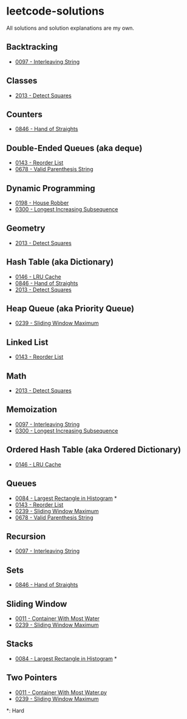# leetcode-solutions

All solutions and solution explanations are my own.

## Backtracking
- [0097 - Interleaving String](0097_Interleaving_String.py)


## Classes
- [2013 - Detect Squares](2013_Detect_Squares.py)


## Counters
- [0846 - Hand of Straights](0846_Hand_of_Straights.py)


## Double-Ended Queues (aka deque)
- [0143 - Reorder List](0143_Reorder_List.py)
- [0678 - Valid Parenthesis String](0678_Valid_Parenthesis_String.py)


## Dynamic Programming
- [0198 - House Robber](0198_House_Robber.py)
- [0300 - Longest Increasing Subsequence](0300_Longest_Increasing_Subsequence.py)


## Geometry
- [2013 - Detect Squares](2013_Detect_Squares.py)


## Hash Table (aka Dictionary)
- [0146 - LRU Cache](0146_LRU_Cache.py)
- [0846 - Hand of Straights](0846_Hand_of_Straights.py)
- [2013 - Detect Squares](2013_Detect_Squares.py)


## Heap Queue (aka Priority Queue)
- [0239 - Sliding Window Maximum](0239_Sliding_Window_Maximum.py)


## Linked List
- [0143 - Reorder List](0143_Reorder_List.py)


## Math
- [2013 - Detect Squares](2013_Detect_Squares.py)


## Memoization
- [0097 - Interleaving String](0097_Interleaving_String.py)
- [0300 - Longest Increasing Subsequence](0300_Longest_Increasing_Subsequence.py)


## Ordered Hash Table (aka Ordered Dictionary)
- [0146 - LRU Cache](0146_LRU_Cache.py)


## Queues
- [0084 - Largest Rectangle in Histogram](0084_Largest_Rectangle_in_Histogram.py) *
- [0143 - Reorder List](0143_Reorder_List.py)
- [0239 - Sliding Window Maximum](0239_Sliding_Window_Maximum.py)
- [0678 - Valid Parenthesis String](0678_Valid_Parenthesis_String.py)


## Recursion
- [0097 - Interleaving String](0097_Interleaving_String.py)


## Sets
- [0846 - Hand of Straights](0846_Hand_of_Straights.py)


## Sliding Window
- [0011 - Container With Most Water](0011_Container_With_Most_Water.py)
- [0239 - Sliding Window Maximum](0239_Sliding_Window_Maximum.py)


## Stacks
- [0084 - Largest Rectangle in Histogram](0084_Largest_Rectangle_in_Histogram.py) *


## Two Pointers
- [0011 - Container With Most Water.py](0011_Container_With_Most_Water.py)
- [0239 - Sliding Window Maximum](0239_Sliding_Window_Maximum.py)

*: Hard
